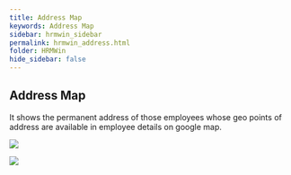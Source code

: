 ```yaml
---
title: Address Map
keywords: Address Map
sidebar: hrmwin_sidebar
permalink: hrmwin_address.html
folder: HRMWin   
hide_sidebar: false
---
```



## Address Map

It shows the permanent address of those employees whose geo points of address are available in employee details on google map.

![](http://docs.risersoft.com/hrmnirvana/ImagesExt/image8_223.png)

![](http://docs.risersoft.com/hrmnirvana/ImagesExt/image8_224.jpg)
